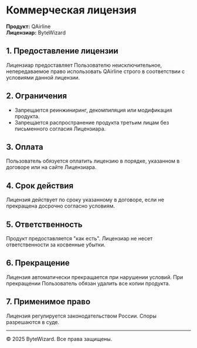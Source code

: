 # Коммерческая лицензия

**Продукт:** QAirline  
**Лицензиар:** ByteWizard

## 1. Предоставление лицензии
Лицензиар предоставляет Пользователю неисключительное, непередаваемое право использовать QAirline строго в соответствии с условиями данной лицензии.

## 2. Ограничения
- Запрещается реинжиниринг, декомпиляция или модификация продукта.
- Запрещается распространение продукта третьим лицам без письменного согласия Лицензиара.

## 3. Оплата
Пользователь обязуется оплатить лицензию в порядке, указанном в договоре или на сайте Лицензиара.

## 4. Срок действия
Лицензия действует по сроку указанному в договоре, если не прекращена досрочно согласно условиям.

## 5. Ответственность
Продукт предоставляется "как есть". Лицензиар не несет ответственности за косвенные убытки.

## 6. Прекращение
Лицензия автоматически прекращается при нарушении условий. При прекращении Пользователь обязан удалить все копии продукта.

## 7. Применимое право
Лицензия регулируется законодательством России. Споры разрешаются в суде.

---
© 2025 ByteWizard. Все права защищены.